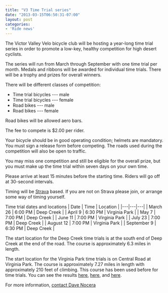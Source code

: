 ```yaml
---
title: "V3 Time Trial series"
date: "2013-03-15T06:50:31-07:00"
layout: post
categories:
- 'Ride news'
---
```


The Victor Valley Velo bicycle club will be hosting a year-long time trial series in order to promote a low-key, healthy competition for high desert cyclists.  
  
The series will run from March through September with one time trial per month. Medals and ribbons will be awarded for individual time trials. There will be a trophy and prizes for overall winners.

There will be different classes of competition:

- Time trial bicycles --- male
- Time trial bicycles --- female
- Road bikes --- male
- Road bikes --- female

Road bikes will be allowed aero bars.

The fee to compete is $2.00 per rider.

Your bicycle should be in good operating condition; helmets are mandatory. You must sign a release form before competing. The roads used during the competition will also be open to traffic.

You may miss one competition and still be eligible for the overall prize, but you must make up the time trial within seven days on your own time.

Please arrive at least 15 minutes before the starting time. Riders will go off at 30-second intervals.

Timing will be [Strava](https://www.strava.com/ "Strava") based. If you are not on Strava please join, or arrange some way of timing yourself.

Time trial dates and locations
| Date | Time | Location |
|---|---|---|
| March 26 | 6:00 PM | Deep Creek |
| April 9 | 6:30 PM | Virginia Park |
| May 7 | 7:00 PM | Deep Creek |
| June 11 | 7:00 PM | Virginia Park |
| July 23 | 7:00 PM | Deep Creek |
| August 12 | 7:00 PM | Virginia Park |
| September 9 | 6:30 PM | Deep Creek |

The start location for the Deep Creek time trials is at the south end of Deep Creek at the end of the road. The course is approximately 6.3 miles in length.

The start location for the Virginia Park time trials is on Central Road at Virginia Park. The course is approximately 7.27 miles in length with approximately 210 feet of climbing. This course has been used before for time trials. You can see the results [here](/2011/01/local-time-trial/ "Sunday morning time trial results"), [here](/2011/07/july-time-trial-results/ "July time trial results"), and [here](/2011/08/august-time-trial-results/ "August time trial results").

For more information, [contact Dave Nocera](mailto:dnocera@vvuhsd.org)